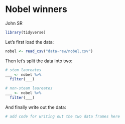 Nobel winners
================
John SR

``` r
library(tidyverse)
```

Let’s first load the data:

``` r
nobel <- read_csv("data-raw/nobel.csv")
```

Then let’s split the data into two:

``` r
# stem laureates
___ <- nobel %>%
  filter(___)

# non-steam laureates
___ <- nobel %>%
  filter(___)
```

And finally write out the data:

``` r
# add code for writing out the two data frames here
```
